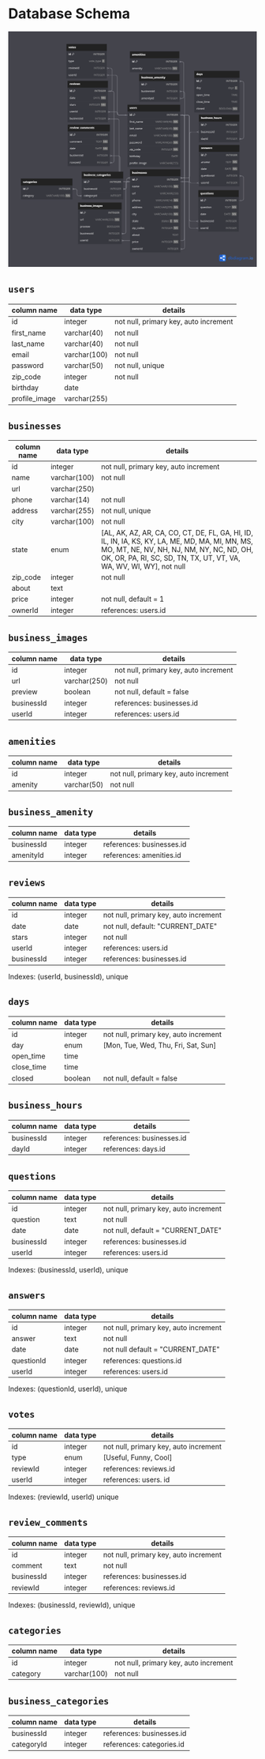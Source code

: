 # **Database Schema**

![Welp Database](images/welp_database.png)

## `users`

| column name   | data type    | details                               |
|---------------|--------------|---------------------------------------|
| id            | integer      | not null, primary key, auto increment |
| first_name    | varchar(40)  | not null                              |
| last_name     | varchar(40)  | not null                              |
| email         | varchar(100) | not null                              |
| password      | varchar(50)  | not null, unique                      |
| zip_code      | integer      | not null                              |
| birthday      | date         |                                       |
| profile_image | varchar(255) |                                       |

## `businesses`

| column name | data type    | details                                  |
|-------------|--------------|------------------------------------------|
| id          | integer      | not null, primary key, auto increment    |
| name        | varchar(100) | not null                                 |
| url         | varchar(250) |                                          |
| phone       | varchar(14)  | not null                                 |
| address     | varchar(255) | not null, unique                         |
| city        | varchar(100) | not null                                 |
| state       | enum         | [AL, AK, AZ, AR, CA, CO, CT, DE, FL, GA, HI, ID, IL, IN, IA, KS, KY, LA, ME, MD, MA, MI, MN, MS, MO, MT, NE, NV, NH, NJ, NM, NY, NC, ND, OH, OK, OR, PA, RI, SC, SD, TN, TX, UT, VT, VA, WA, WV, WI, WY], not null |
| zip_code    | integer      | not null                                 |
| about       | text         |                                          |
| price       | integer      | not null, default = 1                    |
| ownerId     | integer      | references: users.id                     |

## `business_images`

| column name | data type    | details                               |
|-------------|--------------|---------------------------------------|
| id          | integer      | not null, primary key, auto increment |
| url         | varchar(250) | not null                              |
| preview     | boolean      | not null, default = false             |
| businessId  | integer      | references: businesses.id             |
| userId      | integer      | references: users.id                  |

## `amenities`

| column name | data type   | details                               |
|-------------|-------------|---------------------------------------|
| id          | integer     | not null, primary key, auto increment |
| amenity     | varchar(50) | not null                              |

## `business_amenity`

| column name | data type | details                               |
|-------------|-----------|---------------------------------------|
| businessId  | integer   | references: businesses.id             |
| amenityId   | integer   | references: amenities.id              |

## `reviews`

| column name | data type | details                               |
|-------------|-----------|---------------------------------------|
| id          | integer   | not null, primary key, auto increment |
| date        | date      | not null, default: "CURRENT_DATE"     |
| stars       | integer   | not null                              |
| userId      | integer   | references: users.id                  |
| businessId  | integer   | references: businesses.id             |

Indexes: (userId, businessId), unique

## `days`

| column name | data type | details                               |
|-------------|-----------|---------------------------------------|
| id          | integer   | not null, primary key, auto increment |
| day         | enum      | [Mon, Tue, Wed, Thu, Fri, Sat, Sun]   |
| open_time   | time      |                                       |
| close_time  | time      |                                       |
| closed      | boolean   | not null, default = false             |

## `business_hours`

| column name | data type | details                               |
|-------------|-----------|---------------------------------------|
| businessId  | integer   | references: businesses.id             |
| dayId       | integer   | references: days.id                   |

## `questions`

| column name | data type | details                               |
|-------------|-----------|---------------------------------------|
| id          | integer   | not null, primary key, auto increment |
| question    | text      | not null                              |
| date        | date      | not null, default = "CURRENT_DATE"    |
| businessId  | integer   | references: businesses.id             |
| userId      | integer   | references: users.id                  |

Indexes: (businessId, userId), unique

## `answers`

| column name | data type | details                               |
|-------------|-----------|---------------------------------------|
| id          | integer   | not null, primary key, auto increment |
| answer      | text      | not null                              |
| date        | date      | not null default = "CURRENT_DATE"     |
| questionId  | integer   | references: questions.id              |
| userId      | integer   | references: users.id                  |

Indexes: (questionId, userId), unique

## `votes`

| column name | data type | details                               |
|-------------|-----------|---------------------------------------|
| id          | integer   | not null, primary key, auto increment |
| type        | enum      | [Useful, Funny, Cool]                 |
| reviewId    | integer   | references: reviews.id                |
| userId      | integer   | references: users. id                 |

Indexes: (reviewId, userId) unique

## `review_comments`

| column name | data type | details                               |
|-------------|-----------|---------------------------------------|
| id          | integer   | not null, primary key, auto increment |
| comment     | text      | not null                              |
| businessId  | integer   | references: businesses.id             |
| reviewId    | integer   | references: reviews.id                |

Indexes: (businessId, reviewId), unique

## `categories`

| column name | data type    | details                               |
|-------------|--------------|---------------------------------------|
| id          | integer      | not null, primary key, auto increment |
| category    | varchar(100) | not null                              |

## `business_categories`

| column name | data type | details                               |
|-------------|-----------|---------------------------------------|
| businessId  | integer   | references: businesses.id             |
| categoryId  | integer   | references: categories.id             |
